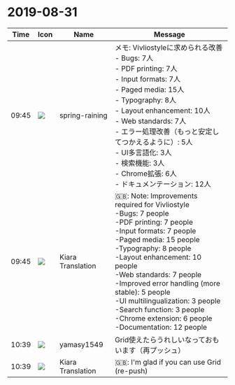 # 2019-08-31

|Time|Icon|Name|Message|
|---|---|---|---|
|09:45|![](https://secure.gravatar.com/avatar/1ac180f0868137292905c311b5fff781.jpg?s=72&d=https%3A%2F%2Fa.slack-edge.com%2Fdf10d%2Fimg%2Favatars%2Fava_0021-72.png)|spring-raining|メモ: Vivliostyleに求められる改善<br>- Bugs: 7人<br>- PDF printing: 7人<br>- Input formats: 7人<br>- Paged media: 15人<br>- Typography: 8人<br>- Layout enhancement: 10人<br>- Web standards: 7人<br>- エラー処理改善（もっと安定してつかえるように）: 5人<br>- UI多言語化: 3人<br>- 検索機能: 3人<br>- Chrome拡張: 6人<br>- ドキュメンテーション: 12人|
|09:45|![](https://avatars.slack-edge.com/2019-08-21/732685848020_f3f20736795184660348_72.png)|Kiara Translation|🇬🇧: Note: Improvements required for Vivliostyle<br>-Bugs: 7 people<br>-PDF printing: 7 people<br>-Input formats: 7 people<br>-Paged media: 15 people<br>-Typography: 8 people<br>-Layout enhancement: 10 people<br>-Web standards: 7 people<br>-Improved error handling (more stable): 5 people<br>-UI multilingualization: 3 people<br>-Search function: 3 people<br>-Chrome extension: 6 people<br>-Documentation: 12 people|
|10:39|![](https://secure.gravatar.com/avatar/b2dffef7ce30f6f8f399f2a172229711.jpg?s=72&d=https%3A%2F%2Fa.slack-edge.com%2Fdf10d%2Fimg%2Favatars%2Fava_0012-72.png)|yamasy1549|Grid使えたらうれしいなっておもいます（再プッシュ）|
|10:39|![](https://avatars.slack-edge.com/2019-08-21/732685848020_f3f20736795184660348_72.png)|Kiara Translation|🇬🇧: I'm glad if you can use Grid (re-push)|
